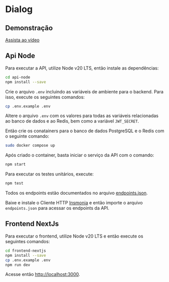 # Dialog


## Demonstração

[Assista ao vídeo](https://youtu.be/KgCvNpGIuwg)


## Api Node

Para executar a API, utilize Node v20 LTS, então instale as dependências:

```bash
cd api-node
npm install --save
```

Crie o arquivo `.env` incluindo as variáveis de ambiente para o backend.
Para isso, execute os seguintes comandos:

```bash
cp .env.example .env
```

Altere o arquivo `.env` com os valores para todas as variáveis relacionadas ao banco de dados e ao Redis, bem como a variável `JWT_SECRET`.

Então crie os conatainers para o banco de dados PostgreSQL e o Redis com o seguinte comando:

```bash
sudo docker compose up
```

Após criado o container, basta iniciar o serviço da API com o comando:

```bash
npm start
```

Para executar os testes unitários, execute:

```bash
npm test
```

Todos os endpoints estão documentados no arquivo [endpoints.json](./api-node/endpoints.json).

Baixe e instale o Cliente HTTP [Insmonia](https://insomnia.rest/download) e então importe o arquivo `endpoints.json` para acessar os endpoints da API. 


## Frontend NextJs

Para executar o frontend, utilize Node v20 LTS e então execute os seguintes comandos:

```bash
cd frontend-nextjs
npm install --save
cp .env.example .env
npm run dev
```

Acesse então [http://localhost:3000](http://localhost:3000).

